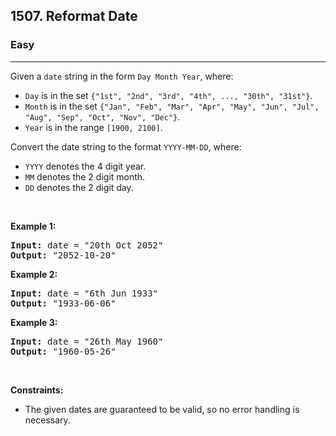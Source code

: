<h2>1507. Reformat Date</h2><h3>Easy</h3><hr><div><p>Given a <code>date</code> string in the form&nbsp;<code>Day Month Year</code>, where:</p>

<ul>
	<li><code>Day</code>&nbsp;is in the set <code>{"1st", "2nd", "3rd", "4th", ..., "30th", "31st"}</code>.</li>
	<li><code>Month</code>&nbsp;is in the set <code>{"Jan", "Feb", "Mar", "Apr", "May", "Jun", "Jul", "Aug", "Sep", "Oct", "Nov", "Dec"}</code>.</li>
	<li><code>Year</code>&nbsp;is in the range <code>[1900, 2100]</code>.</li>
</ul>

<p>Convert the date string to the format <code>YYYY-MM-DD</code>, where:</p>

<ul>
	<li><code>YYYY</code> denotes the 4 digit year.</li>
	<li><code>MM</code> denotes the 2 digit month.</li>
	<li><code>DD</code> denotes the 2 digit day.</li>
</ul>

<p>&nbsp;</p>
<p><strong>Example 1:</strong></p>

<pre><strong>Input:</strong> date = "20th Oct 2052"
<strong>Output:</strong> "2052-10-20"
</pre>

<p><strong>Example 2:</strong></p>

<pre><strong>Input:</strong> date = "6th Jun 1933"
<strong>Output:</strong> "1933-06-06"
</pre>

<p><strong>Example 3:</strong></p>

<pre><strong>Input:</strong> date = "26th May 1960"
<strong>Output:</strong> "1960-05-26"
</pre>

<p>&nbsp;</p>
<p><strong>Constraints:</strong></p>

<ul>
	<li>The given dates are guaranteed to be valid, so no error handling is necessary.</li>
</ul>
</div>